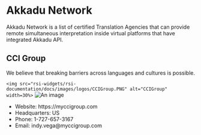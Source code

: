 # Akkadu Network
Akkadu Network is a list of certified Translation Agencies that can provide remote simultaneous interpretation inside virtual platforms that have integrated Akkadu API.


## CCI Group
We believe that breaking barriers across languages and cultures is possible.

`<img src="rsi-widgets/rsi-documentation/docs/images/logos/CCIGroup.PNG" alt="CCIGroup" width=30%>`
![An image](../images/CCIGroup.PNG)

<ul>
<li>Website: https://myccigroup.com</li>
<li>Headquarters: US</li>
<li>Phone: 1-727-657-3167</li>
<li>Email: indy.vega@myccigroup.com</li>
</ul>
